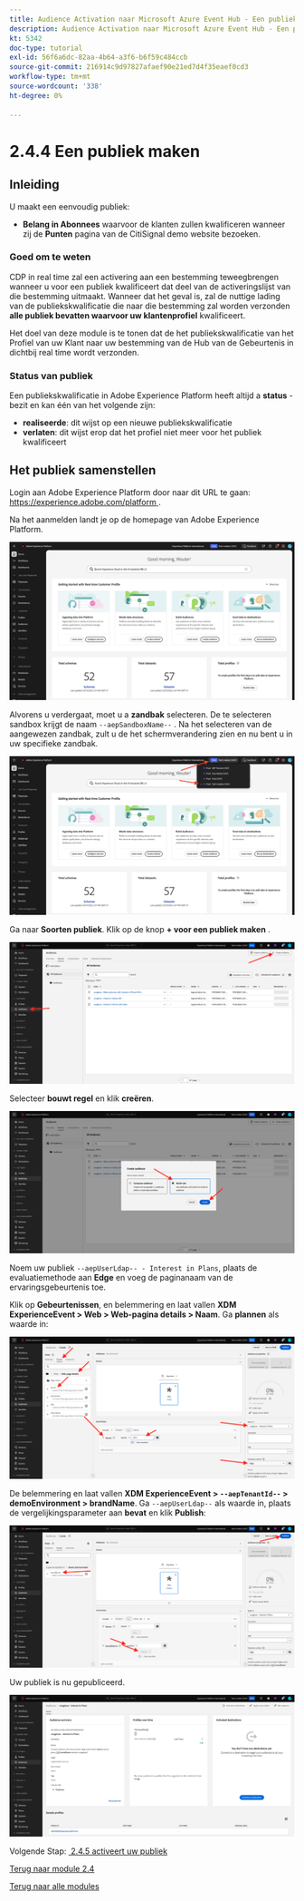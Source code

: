 ```yaml
---
title: Audience Activation naar Microsoft Azure Event Hub - Een publiek maken
description: Audience Activation naar Microsoft Azure Event Hub - Een publiek maken
kt: 5342
doc-type: tutorial
exl-id: 56f6a6dc-82aa-4b64-a3f6-b6f59c484ccb
source-git-commit: 216914c9d97827afaef90e21ed7d4f35eaef0cd3
workflow-type: tm+mt
source-wordcount: '338'
ht-degree: 0%

---
```


# 2.4.4 Een publiek maken

## Inleiding

U maakt een eenvoudig publiek:

- **Belang in Abonnees** waarvoor de klanten zullen kwalificeren wanneer zij de **Punten** pagina van de CitiSignal demo website bezoeken.

### Goed om te weten

CDP in real time zal een activering aan een bestemming teweegbrengen wanneer u voor een publiek kwalificeert dat deel van de activeringslijst van die bestemming uitmaakt. Wanneer dat het geval is, zal de nuttige lading van de publiekskwalificatie die naar die bestemming zal worden verzonden **alle publiek bevatten waarvoor uw klantenprofiel** kwalificeert.

Het doel van deze module is te tonen dat de het publiekskwalificatie van het Profiel van uw Klant naar uw bestemming van de Hub van de Gebeurtenis in dichtbij real time wordt verzonden.

### Status van publiek

Een publiekskwalificatie in Adobe Experience Platform heeft altijd a **status** - bezit en kan één van het volgende zijn:

- **realiseerde**: dit wijst op een nieuwe publiekskwalificatie
- **verlaten**: dit wijst erop dat het profiel niet meer voor het publiek kwalificeert

## Het publiek samenstellen

Login aan Adobe Experience Platform door naar dit URL te gaan: [&#x200B; https://experience.adobe.com/platform &#x200B;](https://experience.adobe.com/platform).

Na het aanmelden landt je op de homepage van Adobe Experience Platform.

![&#x200B; Ingestie van Gegevens &#x200B;](./../../../modules/datacollection/module1.2/images/home.png)

Alvorens u verdergaat, moet u a **zandbak** selecteren. De te selecteren sandbox krijgt de naam ``--aepSandboxName--`` . Na het selecteren van de aangewezen zandbak, zult u de het schermverandering zien en nu bent u in uw specifieke zandbak.

![&#x200B; Ingestie van Gegevens &#x200B;](./../../../modules/datacollection/module1.2/images/sb1.png)

Ga naar **Soorten publiek**. Klik op de knop **+ voor een publiek maken** .

![&#x200B; Ingestie van Gegevens &#x200B;](./images/seg.png)

Selecteer **bouwt regel** en klik **creëren**.

![&#x200B; Ingestie van Gegevens &#x200B;](./images/seg1.png)

Noem uw publiek `--aepUserLdap-- - Interest in Plans`, plaats de evaluatiemethode aan **Edge** en voeg de paginanaam van de ervaringsgebeurtenis toe.

Klik op **Gebeurtenissen**, en belemmering en laat vallen **XDM ExperienceEvent > Web > Web-pagina details > Naam**. Ga **plannen** als waarde in:

![&#x200B; 4-05-create-ee-2.png &#x200B;](./images/405createee2.png)

De belemmering en laat vallen **XDM ExperienceEvent > `--aepTenantId--` > demoEnvironment > brandName**. Ga `--aepUserLdap--` als waarde in, plaats de vergelijkingsparameter aan **bevat** en klik **Publish**:

![&#x200B; 4-05-create-ee-2-brand.png &#x200B;](./images/405createee2brand.png)

Uw publiek is nu gepubliceerd.

![&#x200B; 4-05-create-ee-2-brand.png &#x200B;](./images/405createee2brand1.png)

Volgende Stap: [&#x200B; 2.4.5 activeert uw publiek &#x200B;](./ex5.md)

[Terug naar module 2.4](./segment-activation-microsoft-azure-eventhub.md)

[Terug naar alle modules](./../../../overview.md)
